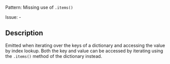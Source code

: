 Pattern: Missing use of `.items()`

Issue: -

## Description

Emitted when iterating over the keys of a dictionary and accessing the value by index lookup. Both the key and value can be accessed by iterating using the `.items()` method of the dictionary instead.
